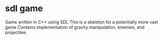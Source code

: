 # sdl game

Game written in C++ using SDL
This is a skeleton for a potentially more vast game
Contains implementation of gravity manipulation, enemies, and projectiles
